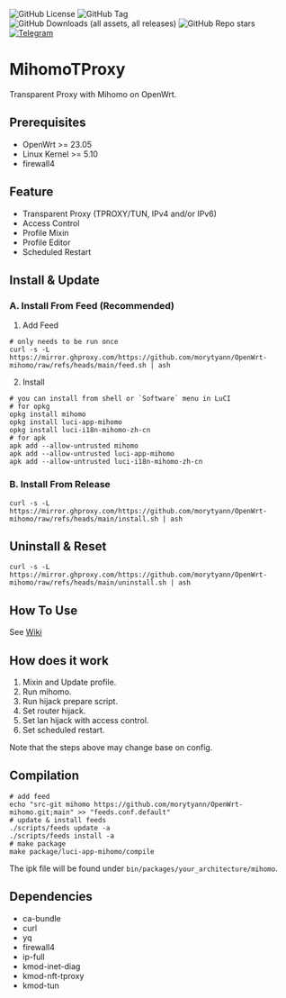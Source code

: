 ![GitHub License](https://img.shields.io/github/license/morytyann/OpenWrt-mihomo?style=for-the-badge&logo=github) ![GitHub Tag](https://img.shields.io/github/v/release/morytyann/OpenWrt-mihomo?style=for-the-badge&logo=github) ![GitHub Downloads (all assets, all releases)](https://img.shields.io/github/downloads/morytyann/OpenWrt-mihomo/total?style=for-the-badge&logo=github) ![GitHub Repo stars](https://img.shields.io/github/stars/morytyann/OpenWrt-mihomo?style=for-the-badge&logo=github) [![Telegram](https://img.shields.io/badge/Contact-Telegram-26A5E4?style=for-the-badge&logo=telegram)](https://t.me/mihomotproxy)

# MihomoTProxy

Transparent Proxy with Mihomo on OpenWrt.

## Prerequisites

- OpenWrt >= 23.05
- Linux Kernel >= 5.10
- firewall4

## Feature

- Transparent Proxy (TPROXY/TUN, IPv4 and/or IPv6)
- Access Control
- Profile Mixin
- Profile Editor
- Scheduled Restart

## Install & Update

### A. Install From Feed (Recommended)

1. Add Feed

```shell
# only needs to be run once
curl -s -L https://mirror.ghproxy.com/https://github.com/morytyann/OpenWrt-mihomo/raw/refs/heads/main/feed.sh | ash
```

2. Install

```shell
# you can install from shell or `Software` menu in LuCI
# for opkg
opkg install mihomo
opkg install luci-app-mihomo
opkg install luci-i18n-mihomo-zh-cn
# for apk
apk add --allow-untrusted mihomo
apk add --allow-untrusted luci-app-mihomo
apk add --allow-untrusted luci-i18n-mihomo-zh-cn
```

### B. Install From Release

```shell
curl -s -L https://mirror.ghproxy.com/https://github.com/morytyann/OpenWrt-mihomo/raw/refs/heads/main/install.sh | ash
```

## Uninstall & Reset

```shell
curl -s -L https://mirror.ghproxy.com/https://github.com/morytyann/OpenWrt-mihomo/raw/refs/heads/main/uninstall.sh | ash
```

## How To Use

See [Wiki](https://github.com/morytyann/OpenWrt-mihomo/wiki)

## How does it work

1. Mixin and Update profile.
2. Run mihomo.
3. Run hijack prepare script.
4. Set router hijack.
5. Set lan hijack with access control.
6. Set scheduled restart.

Note that the steps above may change base on config.

## Compilation

```shell
# add feed
echo "src-git mihomo https://github.com/morytyann/OpenWrt-mihomo.git;main" >> "feeds.conf.default"
# update & install feeds
./scripts/feeds update -a
./scripts/feeds install -a
# make package
make package/luci-app-mihomo/compile
```

The ipk file will be found under `bin/packages/your_architecture/mihomo`.

## Dependencies

- ca-bundle
- curl
- yq
- firewall4
- ip-full
- kmod-inet-diag
- kmod-nft-tproxy
- kmod-tun
